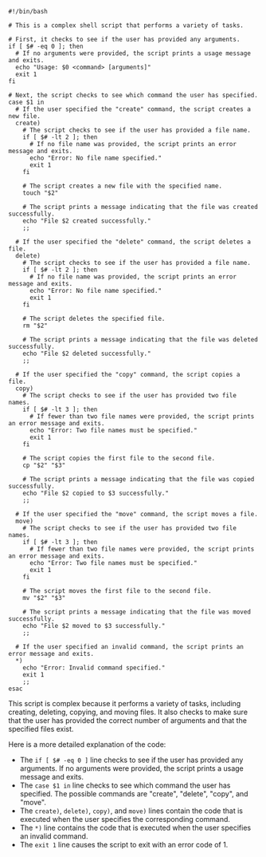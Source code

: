 ```shell
#!/bin/bash

# This is a complex shell script that performs a variety of tasks.

# First, it checks to see if the user has provided any arguments.
if [ $# -eq 0 ]; then
  # If no arguments were provided, the script prints a usage message and exits.
  echo "Usage: $0 <command> [arguments]"
  exit 1
fi

# Next, the script checks to see which command the user has specified.
case $1 in
  # If the user specified the "create" command, the script creates a new file.
  create)
    # The script checks to see if the user has provided a file name.
    if [ $# -lt 2 ]; then
      # If no file name was provided, the script prints an error message and exits.
      echo "Error: No file name specified."
      exit 1
    fi

    # The script creates a new file with the specified name.
    touch "$2"

    # The script prints a message indicating that the file was created successfully.
    echo "File $2 created successfully."
    ;;

  # If the user specified the "delete" command, the script deletes a file.
  delete)
    # The script checks to see if the user has provided a file name.
    if [ $# -lt 2 ]; then
      # If no file name was provided, the script prints an error message and exits.
      echo "Error: No file name specified."
      exit 1
    fi

    # The script deletes the specified file.
    rm "$2"

    # The script prints a message indicating that the file was deleted successfully.
    echo "File $2 deleted successfully."
    ;;

  # If the user specified the "copy" command, the script copies a file.
  copy)
    # The script checks to see if the user has provided two file names.
    if [ $# -lt 3 ]; then
      # If fewer than two file names were provided, the script prints an error message and exits.
      echo "Error: Two file names must be specified."
      exit 1
    fi

    # The script copies the first file to the second file.
    cp "$2" "$3"

    # The script prints a message indicating that the file was copied successfully.
    echo "File $2 copied to $3 successfully."
    ;;

  # If the user specified the "move" command, the script moves a file.
  move)
    # The script checks to see if the user has provided two file names.
    if [ $# -lt 3 ]; then
      # If fewer than two file names were provided, the script prints an error message and exits.
      echo "Error: Two file names must be specified."
      exit 1
    fi

    # The script moves the first file to the second file.
    mv "$2" "$3"

    # The script prints a message indicating that the file was moved successfully.
    echo "File $2 moved to $3 successfully."
    ;;

  # If the user specified an invalid command, the script prints an error message and exits.
  *)
    echo "Error: Invalid command specified."
    exit 1
    ;;
esac
```

This script is complex because it performs a variety of tasks, including creating, deleting, copying, and moving files. It also checks to make sure that the user has provided the correct number of arguments and that the specified files exist.

Here is a more detailed explanation of the code:

* The `if [ $# -eq 0 ]` line checks to see if the user has provided any arguments. If no arguments were provided, the script prints a usage message and exits.
* The `case $1 in` line checks to see which command the user has specified. The possible commands are "create", "delete", "copy", and "move".
* The `create)`, `delete)`, `copy)`, and `move)` lines contain the code that is executed when the user specifies the corresponding command.
* The `*)` line contains the code that is executed when the user specifies an invalid command.
* The `exit 1` line causes the script to exit with an error code of 1.